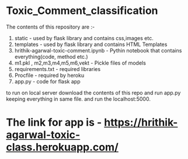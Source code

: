 # Toxic_Comment_classification

The contents of this repository are :-
1. static - used by flask library and contains css,images etc.
2. templates - used by flask library and contains HTML Templates
3. hrithik-agarwal-toxic-comment.ipynb - Pythin notebook that contains everything(code, method etc.)
4. m1.pkl , m2,m3,m4,m5,m6,vekt - Pickle files of models
5. requirements.txt - required libraries
6. Procfile - required by heroku
7. app.py - code for flask app 


to run on local server
download the contents of this repo and run app.py keeping everything in same file. and run the localhost:5000.

# The link for app is - https://hrithik-agarwal-toxic-class.herokuapp.com/
